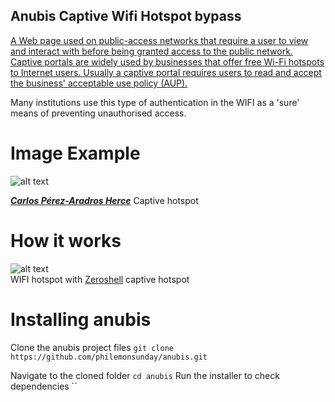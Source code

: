 ## Anubis Captive Wifi Hotspot bypass

[A Web page used on public-access networks that require a user to view and interact with before being granted access to the public network. Captive portals are widely used by businesses that offer free Wi-Fi hotspots to Internet users. Usually a captive portal requires users to read and accept the business' acceptable use policy (AUP).](https://www.webopedia.com/TERM/C/captive_portal.html)</br>

Many institutions use this type of authentication in the WIFI as a 'sure' means of preventing unauthorised access.


Image Example
====

![alt text](https://exekias.me/wp-content/uploads/2011/08/login.png)</br>

[___Carlos Pérez-Aradros Herce___](https://exekias.me/2011/08/28/zentyal-new-feature-captive-portal/)  Captive hotspot


How it works
====

![alt text](http://www.zeroshell.net/hotspot-router/captive-portal-network-diagram.jpg)</br>
WIFI hotspot with [Zeroshell](http://www.zeroshell.net/hotspot-router/) captive hotspot

Installing anubis
====

Clone the anubis project files
`git clone https://github.com/philemonsunday/anubis.git`

Navigate to the cloned folder
`cd anubis`
Run the installer to check dependencies
``
